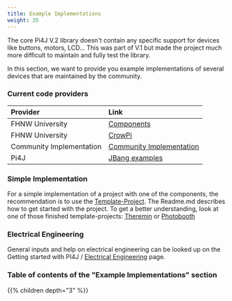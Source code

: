 ```yaml
---
title: Example Implementations
weight: 35
---
```


The core Pi4J V.2 library doesn't contain any specific support for devices like buttons, motors, LCD... This was part of 
V.1 but made the project much more difficult to maintain and fully test the library.

In this section, we want to provide you example implementations of several devices that are maintained by the community.

### Current code providers

| Provider                 | Link                                                          |
|:-------------------------|:--------------------------------------------------------------|
| FHNW University          | [Components](/examples/components)                            |
| FHNW University          | [CrowPi](/examples/crowpi)                                    |
| Community Implementation | [Community Implementation](/examples/communityimplementation) |
| Pi4J                     | [JBang examples](/examples/jbang)                             |

### Simple Implementation

For a simple implementation of a project with one of the components, the recommendation is to use the [Template-Project](https://github.com/Pi4J/pi4j-template-javafx).
The Readme.md describes how to get started with the project.
To get a better understanding, look at one of those finished template-projects: [Theremin](https://github.com/DieterHolz/RaspPiTheremin) or [Photobooth](https://github.com/DieterHolz/PhotoBooth)

### Electrical Engineering

General inputs and help on electrical engineering can be looked up on the Getting started with PI4J / [Electrical Engineering](/getting-started/electricalengeneering/) page.

### Table of contents of the "Example Implementations" section

{{% children depth="3" %}}
